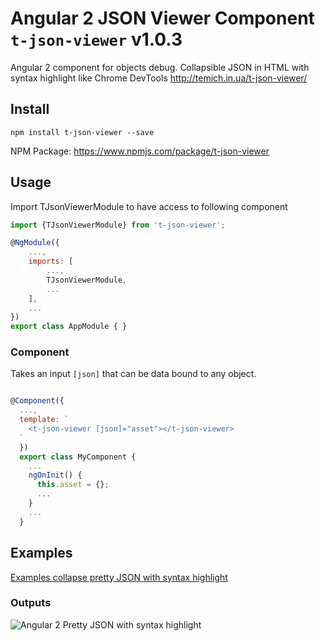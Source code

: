 # 


# Angular 2 JSON Viewer Component `t-json-viewer` v1.0.3

Angular 2 component for objects debug. Collapsible JSON in HTML with syntax highlight like Chrome DevTools http://temich.in.ua/t-json-viewer/

## Install

```
npm install t-json-viewer --save
```
NPM Package: https://www.npmjs.com/package/t-json-viewer

## Usage

Import TJsonViewerModule to have access to following component
```js
import {TJsonViewerModule} from 't-json-viewer';

@NgModule({
    ...,
    imports: [
        ...,
        TJsonViewerModule,
        ...
    ],
    ...
})
export class AppModule { }
```

### Component

 Takes an input `[json]` that can be data bound to any object.

```js

@Component({
  ...,
  template: `
    <t-json-viewer [json]="asset"></t-json-viewer>
  `
  })
  export class MyComponent {
    ...
    ngOnInit() {
      this.asset = {};
      ...
    }
    ...
  }
```
## Examples
[Examples collapse pretty JSON with syntax highlight](http://temich.in.ua/t-json-viewer/)


### Outputs
![Angular 2 Pretty JSON with syntax highlight](http://temich.in.ua/t-json-viewer/t-json-viewer.png)


